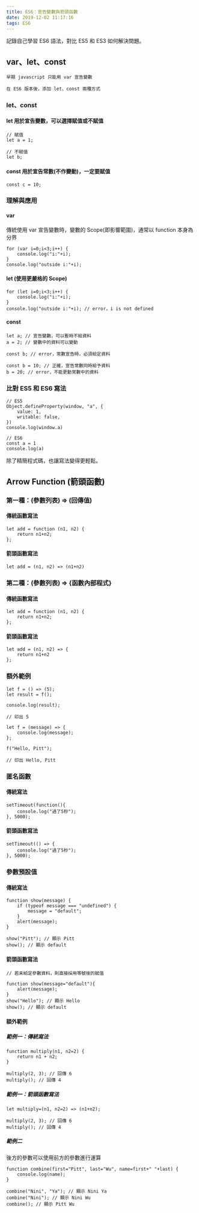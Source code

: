 ```yaml
---
title: ES6：宣告變數與箭頭函數
date: 2019-12-02 11:17:16
tags: ES6
---
```

記錄自己學習 ES6 語法，對比 ES5 和 ES3 如何解決問題。
<!--more-->
## var、let、const
```
早期 javascript 只能用 var 宣告變數

在 ES6 版本後，添加 let、const 兩種方式
```
### let、const
#### let 用於宣告變數，可以選擇賦值或不賦值
```
// 賦值
let a = 1;

// 不賦值
let b;
```
#### const 用於宣告常數(不作變動)，一定要賦值
```
const c = 10;
```
### 理解與應用
#### var
傳統使用 var 宣告變數時，變數的 Scope(即影響範圍)，通常以 function 本身為分界
```
for (var i=0;i<3;i++) {
	console.log("i:"+i);
}
console.log("outside i:"+i);
```
#### let (使用更嚴格的 Scope)
```
for (let i=0;i<3;i++) {
	console.log("i:"+i);
}
console.log("outside i:"+i); // error，i is not defined
```
#### const
```
let a; // 宣告變數，可以暫時不給資料
a = 2; // 變數中的資料可以變動

const b; // error，常數宣告時，必須給定資料

const b = 10; // 正確，宣告常數同時給予資料
b = 20; // error，不能更動常數中的資料
```
### 比對 ES5 和 ES6 寫法
```
// ES5
Object.defineProperty(window, "a", {
    value: 1,
    writable: false,
})
console.log(window.a)
```
```
// ES6
const a = 1
console.log(a)
```
除了精簡程式碼，也讓寫法變得更輕鬆。
## Arrow Function (箭頭函數)
### 第一種：(參數列表) => (回傳值)
#### 傳統函數寫法
```
let add = function (n1, n2) {
    return n1+n2;
};
```
#### 箭頭函數寫法
```
let add = (n1, n2) => (n1+n2)
```
### 第二種：(參數列表) => {函數內部程式}
#### 傳統函數寫法
```
let add = function (n1, n2) {
    return n1+n2;
};
```
#### 箭頭函數寫法
```
let add = (n1, n2) => {
    return n1+n2
};
```
### 額外範例
```
let f = () => (5);
let result = f();

console.log(result);

// 印出 5
```
```
let f = (message) => {
    console.log(message);
};

f("Hello, Pitt");

// 印出 Hello, Pitt
```
### 匿名函數
#### 傳統寫法
```
setTimeout(function(){
    console.log("過了5秒");
}, 5000);
```
#### 箭頭函數寫法
```
setTimeout(() => {
    console.log("過了5秒");
}, 5000);
```
### 參數預設值
#### 傳統寫法
```
function show(message) {
    if (typeof message === "undefined") {
        message = "default";
    }
    alert(message);
}

show("Pitt"); // 顯示 Pitt
show(); // 顯示 default
```
#### 箭頭函數寫法
```
// 若未給定參數資料，則直接採用等號後的賦值

function show(message="default"){
    alert(message);
}
show("Hello"); // 顯示 Hello
show(); // 顯示 default
```
#### 額外範例
##### 範例一：傳統寫法
```
function multiply(n1, n2=2) {
    return n1 + n2;
}

multiply(2, 3); // 回傳 6
multiply(); // 回傳 4
```
##### 範例一：箭頭函數寫法
```
let multiply=(n1, n2=2) => (n1+n2);

multiply(2, 3); // 回傳 6
multiply(); // 回傳 4
```
##### 範例二
後方的參數可以使用前方的參數進行運算
```
function combine(first="Pitt", last="Wu", name=first+" "+last) {
    console.log(name);
}

combine("Nini", "Ya"); // 顯示 Nini Ya
combine("Nini"); // 顯示 Nini Wu
combine(); // 顯示 Pitt Wu
```